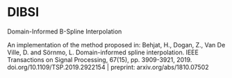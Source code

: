 # DIBSI
Domain-Informed B-Spline Interpolation

An implementation of the method proposed in: 
Behjat, H., Dogan, Z., Van De Ville, D. and Sörnmo, L. Domain-informed spline interpolation. IEEE Transactions on Signal Processing, 67(15), pp. 3909-3921, 2019. doi.org/10.1109/TSP.2019.2922154 | preprint: arxiv.org/abs/1810.07502
